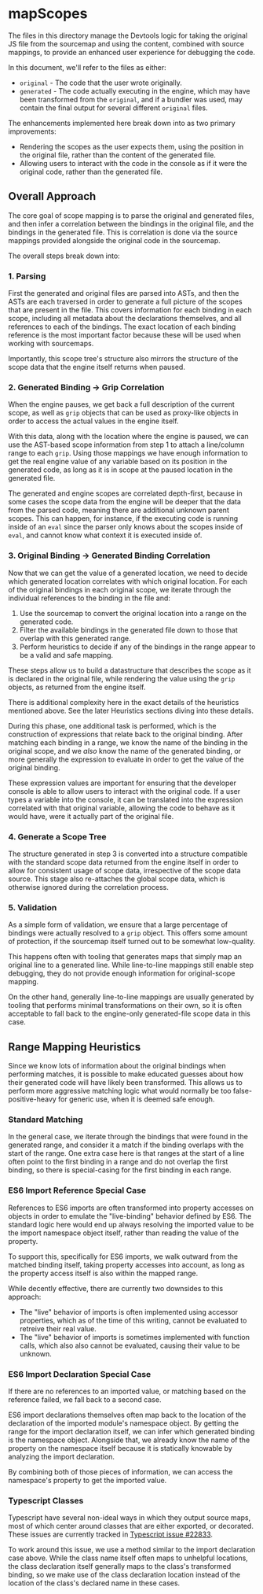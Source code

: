 # mapScopes

The files in this directory manage the Devtools logic for taking the original
JS file from the sourcemap and using the content, combined with source
mappings, to provide an enhanced user experience for debugging the code.

In this document, we'll refer to the files as either:

* `original` - The code that the user wrote originally.
* `generated` - The code actually executing in the engine, which may have been
  transformed from the `original`, and if a bundler was used, may contain the
  final output for several different `original` files.

The enhancements implemented here break down into as two primary improvements:

* Rendering the scopes as the user expects them, using the position in the
  original file, rather than the content of the generated file.
* Allowing users to interact with the code in the console as if it were the
  original code, rather than the generated file.


## Overall Approach

The core goal of scope mapping is to parse the original and generated files,
and then infer a correlation between the bindings in the original file,
and the bindings in the generated file. This is correlation is done via the
source mappings provided alongside the original code in the sourcemap.

The overall steps break down into:


### 1. Parsing

First the generated and original files are parsed into ASTs, and then the ASTs
are each traversed in order to generate a full picture of the scopes that are
present in the file. This covers information for each binding in each scope,
including all metadata about the declarations themselves, and all references
to each of the bindings. The exact location of each binding reference is the
most important factor because these will be used when working with sourcemaps.

Importantly, this scope tree's structure also mirrors the structure of the
scope data that the engine itself returns when paused.


### 2. Generated Binding -> Grip Correlation

When the engine pauses, we get back a full description of the current scope,
as well as `grip` objects that can be used as proxy-like objects in order to
access the actual values in the engine itself.

With this data, along with the location where the engine is paused, we can
use the AST-based scope information from step 1 to attach a line/column
range to each `grip`. Using those mappings we have enough information to get
the real engine value of any variable based on its position in the generated
code, as long as it is in scope at the paused location in the generated file.

The generated and engine scopes are correlated depth-first, because in some
cases the scope data from the engine will be deeper that the data from the
parsed code, meaning there are additional unknown parent scopes. This can
happen, for instance, if the executing code is running inside of an `eval`
since the parser only knows about the scopes inside of `eval`, and cannot
know what context it is executed inside of.


### 3. Original Binding -> Generated Binding Correlation

Now that we can get the value of a generated location, we need to decide which
generated location correlates with which original location. For each of
the original bindings in each original scope, we iterate through the
individual references to the binding in the file and:

1. Use the sourcemap to convert the original location into a range on the
   generated code.
2. Filter the available bindings in the generated file down to those that
   overlap with this generated range.
3. Perform heuristics to decide if any of the bindings in the range appear
   to be a valid and safe mapping.

These steps allow us to build a datastructure that describes the scope
as it is declared in the original file, while rendering the value using the
`grip` objects, as returned from the engine itself.

There is additional complexity here in the exact details of the heuristics
mentioned above. See the later Heuristics sections diving into these details.

During this phase, one additional task is performed, which is the construction
of expressions that relate back to the original binding. After matching each
binding in a range, we know the name of the binding in the original scope,
and we _also_ know the name of the generated binding, or more generally the
expression to evaluate in order to get the value of the original binding.

These expression values are important for ensuring that the developer console
is able to allow users to interact with the original code. If a user types
a variable into the console, it can be translated into the expression
correlated with that original variable, allowing the code to behave as it
would have, were it actually part of the original file.


### 4. Generate a Scope Tree

The structure generated in step 3 is converted into a structure compatible
with the standard scope data returned from the engine itself in order to allow
for consistent usage of scope data, irrespective of the scope data source.
This stage also re-attaches the global scope data, which is otherwise ignored
during the correlation process.


### 5. Validation

As a simple form of validation, we ensure that a large percentage of bindings
were actually resolved to a `grip` object. This offers some amount of
protection, if the sourcemap itself turned out to be somewhat low-quality.

This happens often with tooling that generates maps that simply map an original
line to a generated line. While line-to-line mappings still enable step
debugging, they do not provide enough information for original-scope mapping.

On the other hand, generally line-to-line mappings are usually generated by
tooling that performs minimal transformations on their own, so it is often
acceptable to fall back to the engine-only generated-file scope data in this
case.


## Range Mapping Heuristics

Since we know lots of information about the original bindings when performing
matches, it is possible to make educated guesses about how their generated
code will have likely been transformed. This allows us to perform more
aggressive matching logic what would normally be too false-positive-heavy
for generic use, when it is deemed safe enough.


### Standard Matching

In the general case, we iterate through the bindings that were found in the
generated range, and consider it a match if the binding overlaps with the
start of the range. One extra case here is that ranges at the start of
a line often point to the first binding in a range and do not overlap the
first binding, so there is special-casing for the first binding in each range.


### ES6 Import Reference Special Case

References to ES6 imports are often transformed into property accesses on objects
in order to emulate the "live-binding" behavior defined by ES6. The standard
logic here would end up always resolving the imported value to be the import
namespace object itself, rather than reading the value of the property.

To support this, specifically for ES6 imports, we walk outward from the matched
binding itself, taking property accesses into account, as long as the
property access itself is also within the mapped range.

While decently effective, there are currently two downsides to this approach:

* The "live" behavior of imports is often implemented using accessor
  properties, which as of the time of this writing, cannot be evaluated to
  retreive their real value.
* The "live" behavior of imports is sometimes implemented with function calls,
  which also also cannot be evaluated, causing their value to be
  unknown.


### ES6 Import Declaration Special Case

If there are no references to an imported value, or matching based on the
reference failed, we fall back to a second case.

ES6 import declarations themselves often map back to the location of the
declaration of the imported module's namespace object. By getting the range for
the import declaration itself, we can infer which generated binding is the
namespace object. Alongside that, we already know the name of the property on
the namespace itself because it is statically knowable by analyzing the
import declaration.

By combining both of those pieces of information, we can access the namespace's
property to get the imported value.


### Typescript Classes

Typescript have several non-ideal ways in which they output source maps, most
of which center around classes that are either exported, or decorated. These
issues are currently tracked in [Typescript issue #22833][1].

To work around this issue, we use a method similar to the import declaration
case above. While the class name itself often maps to unhelpful locations,
the class declaration itself generally maps to the class's transformed binding,
so we make use of the class declaration location instead of the location of
the class's declared name in these cases.

  [1]: https://github.com/Microsoft/TypeScript/issues/22833
